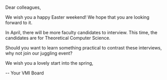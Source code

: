 Dear colleagues,

We wish you a happy Easter weekend!
We hope that you are looking forward to it.

In April, there will be more faculty candidates to interview.
This time, the candidates are for Theoretical Computer Science.

Should you want to learn something practical to contrast these interviews, why not join our juggling event?

We wish you a lovely start into the spring,

-- Your VMI Board

